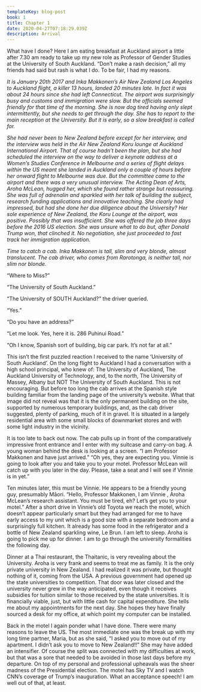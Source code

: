 ```yaml
---
templateKey: blog-post
book: 1
title: Chapter 1
date: 2020-04-27T07:18:29.039Z
description: Arrival
---
```

What have I done? Here I am eating breakfast at Auckland airport a little after 7.30 am ready to take up my new role as Professor of Gender Studies at the University of South Auckland. “Don’t make a rash decision,” all my friends had said but rash is what I do. To be fair, I had my reasons.

*It is January 20th 2017 and Inka Makkonen’s Air New Zealand Los Angeles to Auckland flight, a killer 13 hours, landed 20 minutes late. In fact it was about 24 hours since she had left Connecticut. The airport was surprisingly busy and customs and immigration were slow. But the officials seemed friendly for that time of the morning. She is now dog tired having only slept intermittently, but she needs to get through the day. She has to report to the main reception at the University. But it is early, so a slow breakfast is called for.*

*She had never been to New Zealand before except for her interview, and the interview was held in the Air New Zealand Koru lounge at Auckland International Airport. That of course hadn’t been the plan, but she had scheduled the interview on the way to deliver a keynote address at a Women’s Studies Conference in Melbourne and a series of flight delays within the US meant she landed in Auckland only a couple of hours before her onward flight to Melbourne was due. But the committee came to the airport and there was a very unusual interview. The Acting Dean of Arts, Aroha McLean, hugged her, which she found rather strange but reassuring. She was full of adrenalin and sparkled with her talk of building the subject, research funding applications and innovative teaching. She clearly had impressed, but had she done her due diligence about the University? Her sole experience of New Zealand, the Koru Lounge at the airport, was positive. Possibly that was insufficient. She was offered the job three days before the 2016 US election. She was unsure what to do but, after Donald Trump won, that clinched it. No negotiation, she just proceeded to fast track her immigration application.*

*Time to catch a cab. Inka Makkonen is tall, slim and very blonde, almost translucent. The cab driver, who comes from Rarotonga, is neither tall, nor slim nor blonde.*

“Where to Miss?”

“The University of South Auckland.”

“The University of SOUTH Auckland?” the driver queried.

“Yes.”

“Do you have an address?”

“Let me look. Yes, here it is. 286 Puhinui Road.”

“Oh I know, Spanish sort of building, big car park. It’s not far at all.”

This isn’t the first puzzled reaction I received to the name ‘University of South Auckland’. On the long flight to Auckland I had a conversation with a high school principal, who knew of: The University of Auckland, The Auckland University of Technology, and, to the north, The University of Massey, Albany but NOT The University of South Auckland. This is not encouraging. But before too long the cab arrives at the Spanish style building familiar from the landing page of the university’s website. What that image did not reveal was that it is the only permanent building on the site, supported by numerous temporary buildings, and, as the cab driver suggested, plenty of parking, much of it in gravel. It is situated in a largely residential area with some small blocks of downmarket stores and with some light industry in the vicinity.

It is too late to back out now. The cab pulls up in front of the comparatively impressive front entrance and I enter with my suitcase and carry-on bag. A young woman behind the desk is looking at a screen. “I am Professor Makkonen and have just arrived.” “Oh yes, they are expecting you. Vinnie is going to look after you and take you to your motel. Professor McLean will catch up with you later in the day. Please, take a seat and I will see if Vinnie is in yet.”

Ten minutes later, this must be Vinnie. He appears to be a friendly young guy, presumably Māori. “Hello, Professor Makkonen, I am Vinnie , Aroha McLean’s research assistant. You must be tired, eh? Let’s get you to your motel.” After a short drive in Vinnie’s old Toyota we reach the motel, which doesn’t appear particularly smart but they had arranged for me to have early access to my unit which is a good size with a separate bedroom and a surprisingly full kitchen. It already has some food in the refrigerator and a bottle of New Zealand sparkling wine, Le Brun. I am left to sleep. Aroha is going to pick me up for dinner. I am to go through the university formalities the following day.

Dinner at a Thai restaurant, the Thaitanic, is very revealing about the University. Aroha is very frank and seems to treat me as family. It is the only private university in New Zealand. I had realized it was private, but thought nothing of it, coming from the USA. A previous government had opened up the state universities to competition. That door was later closed and the university never grew in the way anticipated, even though it receives subsidies for tuition similar to those received by the state universities. It is financially viable, just, but with little cash for capital expenditure. She tells me about my appointments for the next day. She hopes they have finally sourced a desk for my office, at which point my computer can be installed.

Back in the motel I again ponder what I have done. There were many reasons to leave the US. The most immediate one was the break up with my long time partner, Maria, but as she said, “I asked you to move out of my apartment. I didn’t ask you to move to New Zealand!!” She may have added an intensifier. Of course the split was connected with my difficulties at work, but that was a sore that needed to be avoided in those last days before my departure. On top of my personal and professional upheavals was the sheer madness of the Presidential election. The motel has Sky TV and I watch CNN’s coverage of Trump’s inauguration. What an acceptance speech! I am well out of that, at least.